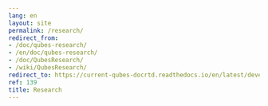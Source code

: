 ```yaml
---
lang: en
layout: site
permalink: /research/
redirect_from:
- /doc/qubes-research/
- /en/doc/qubes-research/
- /doc/QubesResearch/
- /wiki/QubesResearch/
redirect_to: https://current-qubes-docrtd.readthedocs.io/en/latest/developer/general/research.html
ref: 139
title: Research
---
```

